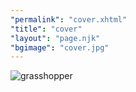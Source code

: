 ```yaml
---
"permalink": "cover.xhtml"
"title": "cover"
"layout": "page.njk"
"bgimage": "cover.jpg"
---
```


<img src="./resources/images/cover.jpg" alt="grasshopper" />
